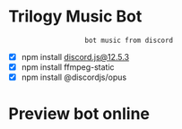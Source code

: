 # Trilogy Music Bot
                       bot music from discord


- [x] npm install discord.js@12.5.3
- [x] npm install ffmpeg-static
- [x] npm install @discordjs/opus

# Preview bot online
